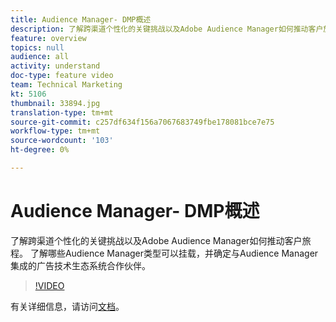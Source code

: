 ```yaml
---
title: Audience Manager- DMP概述
description: 了解跨渠道个性化的关键挑战以及Adobe Audience Manager如何推动客户旅程。 了解哪些Audience Manager类型可以挂载，并确定与Audience Manager集成的广告技术生态系统合作伙伴。
feature: overview
topics: null
audience: all
activity: understand
doc-type: feature video
team: Technical Marketing
kt: 5106
thumbnail: 33894.jpg
translation-type: tm+mt
source-git-commit: c257df634f156a7067683749fbe178081bce7e75
workflow-type: tm+mt
source-wordcount: '103'
ht-degree: 0%

---
```



# Audience Manager- DMP概述

了解跨渠道个性化的关键挑战以及Adobe Audience Manager如何推动客户旅程。 了解哪些Audience Manager类型可以挂载，并确定与Audience Manager集成的广告技术生态系统合作伙伴。

>[!VIDEO](https://video.tv.adobe.com/v/33894/?quality=12)

有关详细信息，请访问[文档](https://docs.adobe.com/content/help/en/audience-manager/user-guide/overview/aam-overview.html)。
